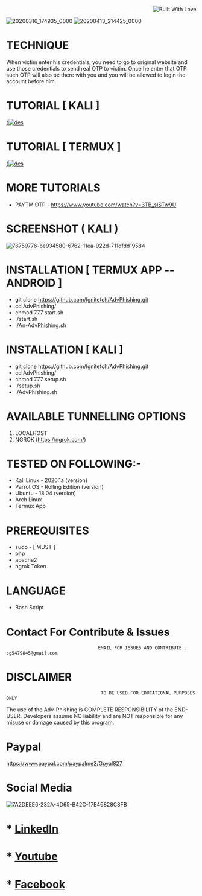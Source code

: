 <p align="right">
  <a><img title="Built With Love" src="https://forthebadge.com/images/badges/uses-html.svg" ></a>
 </p>

![20200316_174935_0000](https://user-images.githubusercontent.com/55870659/79133536-08bb1700-7d61-11ea-84a0-8e7fcbb70392.png)
![20200413_214425_0000](https://user-images.githubusercontent.com/55870659/79145594-c2bc7e00-7d75-11ea-9b6f-9bbb402b44fd.png)


# TECHNIQUE 
When victim enter his credentials, you need to go to original website and use those credentials to send real OTP to victim. Once he enter that OTP such OTP will also be there with you and you will be allowed to login the account before him.

# TUTORIAL [ KALI ]
[(![des](https://user-images.githubusercontent.com/55870659/77065337-7b7de000-69b7-11ea-915d-4dad81d2e892.png)](https://youtu.be/SDuaVMjph-c)

# TUTORIAL [ TERMUX ]
[(![des](https://user-images.githubusercontent.com/55870659/77084052-a5d19c80-69bb-11ea-8cad-eab9acb144b3.jpg)](https://www.youtube.com/watch?v=LO3hX1lLBjI)

# MORE TUTORIALS 
* PAYTM OTP - https://www.youtube.com/watch?v=3TB_sISTw9U

# SCREENSHOT ( KALI )
![76759776-be934580-6762-11ea-922d-711dfdd19584](https://user-images.githubusercontent.com/55870659/77140343-888de400-6a36-11ea-9705-cfdaf75e2916.png)

# INSTALLATION [ TERMUX APP --ANDROID ]
* git clone https://github.com/Ignitetch/AdvPhishing.git
* cd AdvPhishing/
* chmod 777 start.sh
* ./start.sh
* ./An-AdvPhishing.sh

# INSTALLATION [ KALI ]
* git clone https://github.com/Ignitetch/AdvPhishing.git
* cd AdvPhishing/
* chmod 777 setup.sh
* ./setup.sh
* ./AdvPhishing.sh

# AVAILABLE TUNNELLING OPTIONS
1. LOCALHOST
2. NGROK (https://ngrok.com/)
# TESTED ON FOLLOWING:-
* Kali Linux - 2020.1a (version)
* Parrot OS - Rolling Edition (version)
* Ubuntu - 18.04 (version)
* Arch Linux
* Termux App
# PREREQUISITES
* sudo - [ MUST ]
* php
* apache2
* ngrok Token
# LANGUAGE 
* Bash Script


# Contact For Contribute & Issues 

                                      EMAIL FOR ISSUES AND CONTRIBUTE : sg5479845@gmail.com

# DISCLAIMER
                                       TO BE USED FOR EDUCATIONAL PURPOSES ONLY

The use of the Adv-Phishing is COMPLETE RESPONSIBILITY of the END-USER. Developers assume NO liability and are NOT responsible for any misuse or damage caused by this program. 

# Paypal
https://www.paypal.com/paypalme2/Goyal827

# Social Media
![7A2DEEE6-232A-4D65-B42C-17E46828C8FB](https://user-images.githubusercontent.com/55870659/78220320-242b4580-7476-11ea-9dcf-2309f138098d.png)
  # * [LinkedIn](https://www.linkedin.com/in/shubham-goyal-sgpro)  
  # * [Youtube](https://www.youtube.com/channel/UCfBDWui9dSRbCmT32jf848Q) 
  # * [Facebook](https://www.facebook.com/profile.php?id=100016971998117)


